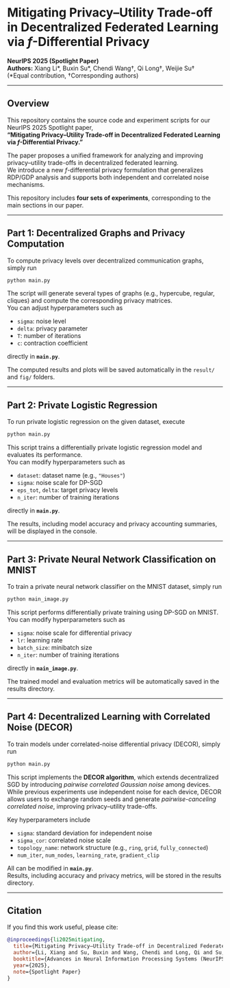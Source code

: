 # Mitigating Privacy–Utility Trade-off in Decentralized Federated Learning via *f*-Differential Privacy

**NeurIPS 2025 (Spotlight Paper)**  
**Authors:** Xiang Li\*, Buxin Su\*, Chendi Wang†, Qi Long†, Weijie Su†  
(\*Equal contribution, †Corresponding authors)

---

## Overview

This repository contains the source code and experiment scripts for our NeurIPS 2025 Spotlight paper,  
**“Mitigating Privacy–Utility Trade-off in Decentralized Federated Learning via *f*-Differential Privacy.”**

The paper proposes a unified framework for analyzing and improving privacy–utility trade-offs in decentralized federated learning.  
We introduce a new *f*-differential privacy formulation that generalizes RDP/GDP analysis and supports both independent and correlated noise mechanisms.  

This repository includes **four sets of experiments**, corresponding to the main sections in our paper.

---

## Part 1: Decentralized Graphs and Privacy Computation

To compute privacy levels over decentralized communication graphs, simply run  
```bash
python main.py
```

The script will generate several types of graphs (e.g., hypercube, regular, cliques) and compute the corresponding privacy matrices.  
You can adjust hyperparameters such as  
- `sigma`: noise level  
- `delta`: privacy parameter  
- `T`: number of iterations  
- `c`: contraction coefficient  

directly in **`main.py`**.

The computed results and plots will be saved automatically in the `result/` and `fig/` folders.

---

## Part 2: Private Logistic Regression

To run private logistic regression on the given dataset, execute  
```bash
python main.py
```

This script trains a differentially private logistic regression model and evaluates its performance.  
You can modify hyperparameters such as  
- `dataset`: dataset name (e.g., `"Houses"`)  
- `sigma`: noise scale for DP-SGD  
- `eps_tot`, `delta`: target privacy levels  
- `n_iter`: number of training iterations  

directly in **`main.py`**.

The results, including model accuracy and privacy accounting summaries, will be displayed in the console.

---

## Part 3: Private Neural Network Classification on MNIST

To train a private neural network classifier on the MNIST dataset, simply run  
```bash
python main_image.py
```

This script performs differentially private training using DP-SGD on MNIST.  
You can modify hyperparameters such as  
- `sigma`: noise scale for differential privacy  
- `lr`: learning rate  
- `batch_size`: minibatch size  
- `n_iter`: number of training iterations  

directly in **`main_image.py`**.

The trained model and evaluation metrics will be automatically saved in the results directory.

---

## Part 4: Decentralized Learning with Correlated Noise (DECOR)

To train models under correlated-noise differential privacy (DECOR), simply run  
```bash
python main.py
```

This script implements the **DECOR algorithm**, which extends decentralized SGD by introducing *pairwise correlated Gaussian noise* among devices.  
While previous experiments use independent noise for each device, DECOR allows users to exchange random seeds and generate *pairwise-canceling correlated noise*, improving privacy–utility trade-offs.

Key hyperparameters include  
- `sigma`: standard deviation for independent noise  
- `sigma_cor`: correlated noise scale  
- `topology_name`: network structure (e.g., `ring`, `grid`, `fully_connected`)  
- `num_iter`, `num_nodes`, `learning_rate`, `gradient_clip`  

All can be modified in **`main.py`**.  
Results, including accuracy and privacy metrics, will be stored in the results directory.

---

## Citation

If you find this work useful, please cite:

```bibtex
@inproceedings{li2025mitigating,
  title={Mitigating Privacy–Utility Trade-off in Decentralized Federated Learning via f-Differential Privacy},
  author={Li, Xiang and Su, Buxin and Wang, Chendi and Long, Qi and Su, Weijie},
  booktitle={Advances in Neural Information Processing Systems (NeurIPS)},
  year={2025},
  note={Spotlight Paper}
}
```
